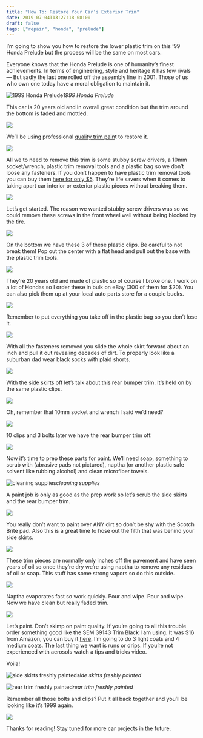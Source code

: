 ```yaml
---
title: "How To: Restore Your Car’s Exterior Trim"
date: 2019-07-04T13:27:18-08:00
draft: false
tags: ["repair", "honda", "prelude"]
---
```


I’m going to show you how to restore the lower plastic trim on this ‘99 Honda Prelude but the process will be the same on most cars.

Everyone knows that the Honda Prelude is one of humanity’s finest achievements. In terms of engineering, style and heritage it has few rivals — But sadly the last one rolled off the assembly line in 2001. Those of us who own one today have a moral obligation to maintain it.

![1999 Honda Prelude](https://cdn-images-1.medium.com/max/2400/0*qm-lgnehJngWVjKd.jpg)*1999 Honda Prelude*

This car is 20 years old and in overall great condition but the trim around the bottom is faded and mottled.

![](https://cdn-images-1.medium.com/max/2000/1*YLY2_CYjDYuPxVUjNCk2Yw.png)

We’ll be using professional [quality trim pain](https://amzn.to/2JYHMNB)t to restore it.

![](https://cdn-images-1.medium.com/max/3072/0*CXYWjxzJRiFGGqnQ)

All we to need to remove this trim is some stubby screw drivers, a 10mm socket/wrench, plastic trim removal tools and a plastic bag so we don’t loose any fasteners. If you don’t happen to have plastic trim removal tools you can buy them [here for only $5](https://amzn.to/2SLyxTM). They’re life savers when it comes to taking apart car interior or exterior plastic pieces without breaking them.

![](https://cdn-images-1.medium.com/max/2398/0*DPpvpwLr7x9WlddO.jpg)

Let’s get started. The reason we wanted stubby screw drivers was so we could remove these screws in the front wheel well without being blocked by the tire.

![](https://cdn-images-1.medium.com/max/4096/0*XY0zWkMrMSmmQqmY)

On the bottom we have these 3 of these plastic clips. Be careful to not break them! Pop out the center with a flat head and pull out the base with the plastic trim tools.

![](https://cdn-images-1.medium.com/max/2000/1*dfzRrGN4gp9Aq2F4cHR-8w.png)

They’re 20 years old and made of plastic so of course I broke one. I work on a lot of Hondas so I order these in bulk on eBay (300 of them for $20). You can also pick them up at your local auto parts store for a couple bucks.

![](https://cdn-images-1.medium.com/max/2000/0*YgBSu0P281xO7mNe.jpg)

Remember to put everything you take off in the plastic bag so you don’t lose it.

![](https://cdn-images-1.medium.com/max/2110/1*MbRNh3zVlIeY3Y2CvR9--g.png)

With all the fasteners removed you slide the whole skirt forward about an inch and pull it out revealing decades of dirt. To properly look like a suburban dad wear black socks with plaid shorts.

![](https://cdn-images-1.medium.com/max/2000/1*XdOwENSHx62CgUST2UNJMg.png)

With the side skirts off let’s talk about this rear bumper trim. It’s held on by the same plastic clips.

![](https://cdn-images-1.medium.com/max/4096/0*h3bT1lFxYkcD7WXp)

Oh, remember that 10mm socket and wrench I said we’d need?

![](https://cdn-images-1.medium.com/max/2400/0*CfZWZTeuBiLSDUeZ.jpg)

10 clips and 3 bolts later we have the rear bumper trim off.

![](https://cdn-images-1.medium.com/max/4096/0*fgS0-iwp0IWdLdeW)

Now it’s time to prep these parts for paint. We’ll need soap, something to scrub with (abrasive pads not pictured), naptha (or another plastic safe solvent like rubbing alcohol) and clean microfiber towels.

![cleaning supplies](https://cdn-images-1.medium.com/max/4096/0*QWxZmz2RPloBB9CD)*cleaning supplies*

A paint job is only as good as the prep work so let’s scrub the side skirts and the rear bumper trim.

![](https://cdn-images-1.medium.com/max/2400/0*SvWO2MwExRgeBBY2.jpg)

You really don’t want to paint over ANY dirt so don’t be shy with the Scotch Brite pad. Also this is a great time to hose out the filth that was behind your side skirts.

![](https://cdn-images-1.medium.com/max/2000/1*HUb_5e6uZYVKDhHRy7_q4w.png)

These trim pieces are normally only inches off the pavement and have seen years of oil so once they’re dry we’re using naptha to remove any residues of oil or soap. This stuff has some strong vapors so do this outside.

![](https://cdn-images-1.medium.com/max/2000/0*dRfXDnlVGMMlmtJR.jpg)

Naptha evaporates fast so work quickly. Pour and wipe. Pour and wipe. Now we have clean but really faded trim.

![](https://cdn-images-1.medium.com/max/3220/1*KILGFO1a7hnvTL4V199O7w.png)

Let’s paint. Don’t skimp on paint quality. If you’re going to all this trouble order something good like the SEM 39143 Trim Black I am using. It was $16 from Amazon, you can buy it [here](https://amzn.to/2JYHMNB). I’m going to do 3 light coats and 4 medium coats. The last thing we want is runs or drips. If you’re not experienced with aerosols watch a tips and tricks video.

Voila!

![side skirts freshly painted](https://cdn-images-1.medium.com/max/2400/0*pRuoXpovsu3cZsve.jpg)*side skirts freshly painted*

![rear trim freshly painted](https://cdn-images-1.medium.com/max/3756/1*fuYlr7d5DIZM2MWEZEkLXg.png)*rear trim freshly painted*

Remember all those bolts and clips? Put it all back together and you’ll be looking like it’s 1999 again.

![](https://cdn-images-1.medium.com/max/4096/0*islSDNUiIxVGhuJO)

Thanks for reading! Stay tuned for more car projects in the future.
